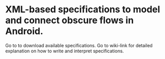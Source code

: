 XML-based specifications to model and connect obscure flows in Android. 
=======================================================================

Go to to download available specifications.
Go to wiki-link for detailed explanation on how to write and interpret specifications.

